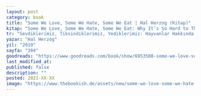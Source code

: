 ```yaml
---
layout: post
category: book
title: "Some We Love, Some We Hate, Some We Eat | Hal Herzog (Kitap)"
kitap: "Some We Love, Some We Hate, Some We Eat: Why It’s So Hard to Think Straight About Animals"
tr: "Sevdiklerimiz, Tiksindiklerimiz, Yediklerimiz: Hayvanlar Hakkında Tutarlı Düşünmek Neden Bu Kadar Zordur?"
yazar: "Hal Herzog"
yil: "2010"
sayfa: "384"
goodreads: "https://www.goodreads.com/book/show/6953508-some-we-love-some-we-hate-some-we-eat"
last_modified_at:
published: false
description: ""
posted: 2021-XX-XX
image: "https://www.thebookish.de/assets/new/some-we-love-some-we-hate-some-we-eat.jpg"
---
```




